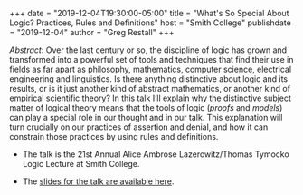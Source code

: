 +++
date = "2019-12-04T19:30:00-05:00"
title = "What's So Special About Logic? Practices, Rules and Definitions"
host = "Smith College"
publishdate = "2019-12-04"
author = "Greg Restall"
+++


*Abstract*: Over the last century or so, the discipline of logic has grown and transformed into a powerful set of tools and techniques that find their use in fields as far apart as philosophy, mathematics, computer science, electrical engineering and linguistics. Is there anything distinctive about logic and its results, or is it just another kind of abstract mathematics, or another kind of empirical scientific theory? In this talk I’ll explain why the distinctive subject matter of logical theory means that the tools of logic (*proofs* and *models*) can play a special role in our thought and in our talk. This explanation will turn crucially on our practices of assertion and denial, and how it can constrain those practices by using rules and definitions. 

* The talk is the 21st Annual Alice Ambrose Lazerowitz/Thomas Tymocko Logic Lecture at Smith College.

* The [slides for the talk are available here](/slides/whats-so-special-about-logic-smith.pdf). 